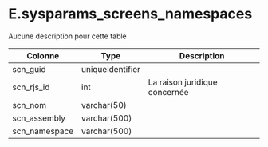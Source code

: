 # E.sysparams_screens_namespaces

Aucune description pour cette table

Colonne|Type|Description
---|---|---
scn_guid|uniqueidentifier|
scn_rjs_id|int|La raison juridique concernée 
scn_nom|varchar(50)|
scn_assembly|varchar(500)|
scn_namespace|varchar(500)|
